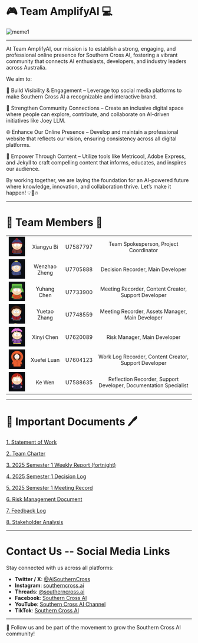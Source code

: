 # 🎮 Team AmplifyAI 💻

![meme1](https://i0.wp.com/www.lead.app/wp-content/uploads/2023/08/How-to-Create-MS-Teams-Memes-LEAD.bot_-1.png?fit=1200%2C628&ssl=1![image](https://github.com/user-attachments/assets/f9242f5c-5b88-420e-8dcc-3e1dd07dd62c)
)

---
At Team AmplifyAI, our mission is to establish a strong, engaging, and professional online presence for Southern Cross AI, fostering a vibrant community that connects AI enthusiasts, developers, and industry leaders across Australia.

We aim to:

🚀 Build Visibility & Engagement – Leverage top social media platforms to make Southern Cross AI a recognizable and interactive brand.

🎯 Strengthen Community Connections – Create an inclusive digital space where people can explore, contribute, and collaborate on AI-driven initiatives like Joey LLM.

🌐 Enhance Our Online Presence – Develop and maintain a professional website that reflects our vision, ensuring consistency across all digital platforms.

📢 Empower Through Content – Utilize tools like Metricool, Adobe Express, and Jekyll to craft compelling content that informs, educates, and inspires our audience.

By working together, we are laying the foundation for an AI-powered future where knowledge, innovation, and collaboration thrive. Let’s make it happen! 💡💪🔥

---
# 👨 Team Members 👩
<div align="center">
  <table>
    <tr>
      <td align="center"> <img src="./TeamProfilePics/1.png" width="100px;"></td>
      <td align="center">Xiangyu Bi</td>
      <td align="center">U7587797</td>
      <td align="center">Team Spokesperson, Project Coordinator</td>
    </tr>
    <tr>
      <td align="center"> <img src="./TeamProfilePics/2.png" width="100px;"></td>
      <td align="center">Wenzhao Zheng</td>
      <td align="center">U7705888</td>
      <td align="center">Decision Recorder, Main Developer</td>
    </tr>
    <tr>
      <td align="center"> <img src="./TeamProfilePics/3.png" width="100px;"></td>
      <td align="center">Yuhang Chen</td>
      <td align="center">U7733900</td>
      <td align="center">Meeting Recorder, Content Creator, Support Developer</td>
    </tr>
    <tr>
      <td align="center"> <img src="./TeamProfilePics/4.png" width="100px;"></td>
      <td align="center">Yuetao Zhang</td>
      <td align="center">U7748559</td>
      <td align="center">Meeting Recorder, Assets Manager, Main Developer</td>
    </tr>
    <tr>
      <td align="center"> <img src="./TeamProfilePics/5.png" width="100px;"></td>
      <td align="center">Xinyi Chen</td>
      <td align="center">U7620089</td>
      <td align="center">Risk Manager, Main Developer</td>
    </tr>
    <tr>
      <td align="center"> <img src="./TeamProfilePics/6.png" width="100px;"></td>
      <td align="center">Xuefei Luan</td>
      <td align="center">U7604123</td>
      <td align="center">Work Log Recorder, Content Creator, Support Developer</td>
    </tr>
    <tr>
      <td align="center"> <img src="./TeamProfilePics/7.png" width="100px;"></td>
      <td align="center">Ke Wen</td>
      <td align="center">U7588635</td>
      <td align="center">Reflection Recorder, Support Developer, Documentation Specialist</td>
    </tr>
  </table>
</div>

---

# 📃 Important Documents 🖊️ 

[1. Statement of Work](https://docs.google.com/document/d/1eq5HK3yWepCNZTHTYuJw4xL2f_AI02uAox3tydKgKr4/edit?usp=sharing)

[2. Team Charter]() 

[3. 2025 Semester 1 Weekly Report (fortnight)]()

[4. 2025 Semester 1 Decision Log](https://anu365-my.sharepoint.com/:x:/g/personal/u7705888_anu_edu_au/ESJvz_Wl2jNNuGHa-NgrAZQBx1BcrcNUyOfha-W7OfSfMw?e=sZvRd0)

[5. 2025 Semester 1 Meeting Record](https://github.com/southern-cross-ai/AmplifyAI/tree/main/MeetingLog)

[6. Risk Management Document](./RiskManagementDocument.md)

[7. Feedback Log]() 

[8. Stakeholder Analysis](https://docs.google.com/document/d/1BMRWgrukCeWDVYKDNYrEYXLBc7X9g9iDHrKtba-464k/edit?tab=t.0) 

---

# Contact Us -- Social Media Links

Stay connected with us across all platforms:

- **Twitter / X**: [@AiSouthernCross](https://x.com/AiSouthernCross)  
- **Instagram**: [southerncross.ai](https://www.instagram.com/southerncross.ai/?hl=en)  
- **Threads**: [@southerncross.ai](https://www.threads.net/@southerncross.ai?xmt=AQGzfTXSoofTlNqEWzhaGzjwM2MXo0vUjI7RfvLIoNM-8XY)  
- **Facebook**: [Southern Cross AI](https://www.facebook.com/profile.php?id=61574539347866)  
- **YouTube**: [Southern Cross AI Channel](https://www.youtube.com/channel/UC0BLqMoQkvRVxJ4Hip6oM2Q)
- **TikTok**: [Southern Cross AI](https://www.tiktok.com/@southern.cross.ai?lang=en)
---

🌟 Follow us and be part of the movement to grow the Southern Cross AI community!

